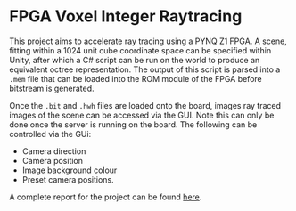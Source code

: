 # FPGA Voxel Integer Raytracing

This project aims to accelerate ray tracing using a PYNQ Z1 FPGA. A scene, fitting within a 1024 unit cube coordinate space can be specified within Unity, after which a C# script can be run on the world to produce an equivalent octree representation. The output of this script is parsed into a `.mem` file that can be loaded into the ROM module of the FPGA before bitstream is generated.

Once the `.bit` and `.hwh` files are loaded onto the board, images ray traced images of the scene can be accessed via the GUI. Note this can only be done once the server is running on the board. The following can be controlled via the GUi:
- Camera direction 
- Camera position
- Image background colour
- Preset camera positions.

A complete report for the project can be found [here](report.pdf).
